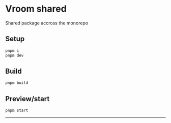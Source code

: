 # Vroom shared

Shared package accross the monorepo

## Setup

``` bash
pnpm i
pnpm dev
```

## Build

``` bash
pnpm build
```

## Preview/start

``` bash
pnpm start
```

---
